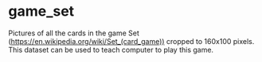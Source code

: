 # game_set
Pictures of all the cards in the game Set (https://en.wikipedia.org/wiki/Set_(card_game)) cropped to 160x100 pixels. This dataset
can be used to teach computer to play this game.
